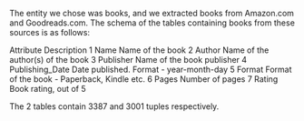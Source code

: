 The entity we chose was books, and we extracted books from Amazon.com and Goodreads.com. The schema of the tables containing books from these sources is as follows:

Attribute				Description
1	Name				Name of the book
2	Author				Name of the author(s) of the book
3	Publisher			Name of the book publisher
4	Publishing_Date		Date published. Format - year-month-day
5	Format				Format of the book - Paperback, Kindle etc.
6	Pages				Number of pages
7	Rating				Book rating, out of 5

The 2 tables contain 3387 and 3001 tuples respectively. 
